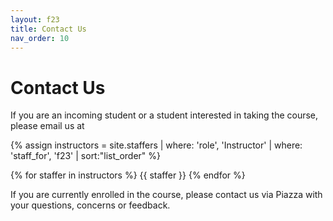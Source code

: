 ```yaml
---
layout: f23
title: Contact Us
nav_order: 10
---
```


# Contact Us

<!-- If you are an incoming student or a student interested in taking the course, please email us at [Who We Are]({{ site.baseurl }}{{ page.subpath }}{% link f23/home/index.md %}#who-we-are) -->

If you are an incoming student or a student interested in taking the course, please email us at

{% assign instructors = site.staffers | where: 'role', 'Instructor' | where: 'staff_for', 'f23' | sort:"list_order" %}
<div class="staffer-container">
{% for staffer in instructors %}
{{ staffer }}
{% endfor %}
</div>

If you are currently enrolled in the course, please contact us via Piazza with your questions, concerns or feedback.